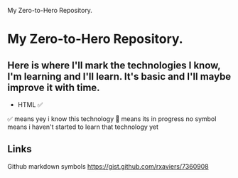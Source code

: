 My Zero-to-Hero Repository.

# My Zero-to-Hero Repository.
## Here is where I'll mark the technologies I know, I'm learning and I'll learn. It's basic and I'll maybe improve it with time.

- HTML :white_check_mark:

:white_check_mark: means yey i know this technology
:large_orange_diamond: means its in progress
no symbol means i haven't started to learn that technology yet

## Links

Github markdown symbols https://gist.github.com/rxaviers/7360908
